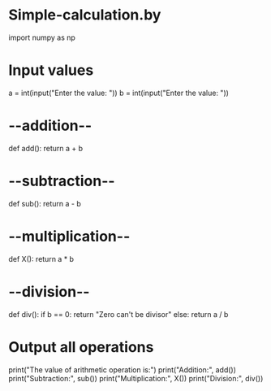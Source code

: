 # Simple-calculation.by

import numpy as np

# Input values
a = int(input("Enter the value: "))
b = int(input("Enter the value: "))

# --addition--
def add():
    return a + b

# --subtraction--
def sub():
    return a - b

# --multiplication--
def X():
    return a * b

# --division--
def div():
    if b == 0:
        return "Zero can't be divisor"
    else:
        return a / b

# Output all operations
print("The value of arithmetic operation is:")
print("Addition:", add())
print("Subtraction:", sub())
print("Multiplication:", X())
print("Division:", div())


